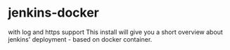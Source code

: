 # jenkins-docker
with log and https support
This install will give you a short overview about jenkins' deployment - based on docker container.
